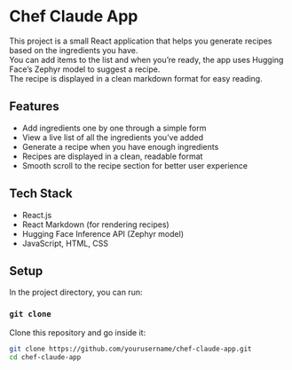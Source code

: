 # Chef Claude App  

This project is a small React application that helps you generate recipes based on the ingredients you have.  
You can add items to the list and when you’re ready, the app uses Hugging Face’s Zephyr model to suggest a recipe.  
The recipe is displayed in a clean markdown format for easy reading.  

## Features  

- Add ingredients one by one through a simple form  
- View a live list of all the ingredients you’ve added  
- Generate a recipe when you have enough ingredients  
- Recipes are displayed in a clean, readable format  
- Smooth scroll to the recipe section for better user experience  

## Tech Stack  

- React.js  
- React Markdown (for rendering recipes)  
- Hugging Face Inference API (Zephyr model)  
- JavaScript, HTML, CSS  

## Setup  

In the project directory, you can run:  

### `git clone`  

Clone this repository and go inside it:  

```bash
git clone https://github.com/yourusername/chef-claude-app.git
cd chef-claude-app


